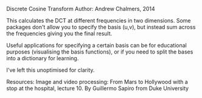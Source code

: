 Discrete Cosine Transform
Author: Andrew Chalmers, 2014
    
This calculates the DCT at different frequencies in two dimensions. 
Some packages don't allow you to specify the basis (u,v), but
instead sum across the frequencies giving you the final result.

Useful applications for specifying a certain basis can be for educational
purposes (visualising the basis functions), or if you need to split the 
bases into a dictionary for learning.

I've left this unoptimised for clarity. 

Resources:
Image and video processing: From Mars to Hollywood with a stop at the hospital,
lecture 10. By Guillermo Sapiro from Duke University
